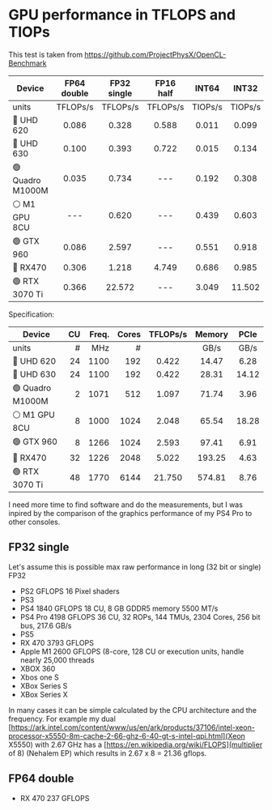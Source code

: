 # GPU performance in TFLOPS and TIOPs

This test is taken from https://github.com/ProjectPhysX/OpenCL-Benchmark 

| Device           | FP64<br>double | FP32<br>single | FP16<br>half |  INT64  |  INT32  |  INT16  |   INT8  |
|------------------|:--------:|:--------:|:--------:|:-------:|:-------:|:-------:|:-------:|
| units            | TFLOPs/s | TFLOPs/s | TFLOPs/s | TIOPs/s | TIOPs/s | TIOPs/s | TIOPs/s |
| 🔵 UHD 620       |   0.086  |   0.328  |   0.588  |  0.011  |  0.099  |  0.560  |  0.115  |
| 🔵 UHD 630       |   0.100  |   0.393  |   0.722  |  0.015  |  0.134  |  0.779  |  0.135  |
| 🟢 Quadro M1000M |   0.035  |   0.734  |   ---    |  0.192  |  0.308  |  1.071  |  1.087  |
| ⚪ M1 GPU 8CU    |    ---   |   0.620  |   ---    |  0.439  |  0.603  |  0.645  |  0.638  |
| 🟢 GTX 960       |   0.086  |   2.597  |   ---    |  0.551  |  0.918  |  2.649  |  2.652  |
| 🔴 RX470         |   0.306  |   1.218  |   4.749  |  0.686  |  0.985  |  1.920  |  1.914  |
| 🟢 RTX 3070 Ti   |   0.366  |  22.572  |   ---    |  3.049  | 11.502  |  9.993  |  8.681  |

Specification:

| Device           | CU | Freq. | Cores | TFLOPs/s | Memory |  PCIe |
|------------------|---:|------:|------:|:--------:|:------:|:-----:|
| units            |  # |   MHz |     # |          |  GB/s  |  GB/s |
| 🔵 UHD 620       | 24 |  1100 |   192 |    0.422 |  14.47 |  6.28 |
| 🔵 UHD 630       | 24 |  1100 |   192 |    0.422 |  28.31 | 14.12 |
| 🟢 Quadro M1000M |  2 |  1071 |   512 |    1.097 |  71.74 |  3.96 |
| ⚪ M1 GPU 8CU    |  8 |  1000 |  1024 |    2.048 |  65.54 | 18.28 |
| 🟢 GTX 960       |  8 |  1266 |  1024 |    2.593 |  97.41 |  6.91 |
| 🔴 RX470         | 32 |  1226 |  2048 |    5.022 | 193.25 |  4.63 |
| 🟢 RTX 3070 Ti   | 48 |  1770 |  6144 |   21.750 | 574.81 |  8.76 |

I need more time to find software and do the measurements, but I was inpired by the comparison of the graphics performance of my PS4 Pro to other consoles. 

## FP32 single

Let's assume this is possible max raw performance in long (32 bit or single) FP32

- PS2			GFLOPS 		16 Pixel shaders
- PS3
- PS4 		1840 GFLOPS		18 CU, 8 GB GDDR5 memory 5500 MT/s
- PS4 Pro	4198 GFLOPS		36 CU, 32 ROPs, 144 TMUs, 2304 Cores, 256 bit bus, 217.6 GB/s
- PS5
- RX 470 	3793 GFLOPS
- Apple M1 	2600 GFLOPS (8-core, 128 CU or execution units, handle nearly 25,000 threads
- XBOX 360
- Xbos one S 
- XBox Series S 
- XBox Series X 

In many cases it can be simple calculated by the CPU architecture and the frequency. For example my dual [https://ark.intel.com/content/www/us/en/ark/products/37106/intel-xeon-processor-x5550-8m-cache-2-66-ghz-6-40-gt-s-intel-qpi.html](Xeon X5550) with 2.67 GHz has a [https://en.wikipedia.org/wiki/FLOPS](multiplier of 8) (Nehalem EP) which results in 2.67 x 8 = 21.36 gflops.

## FP64 double

- RX 470 	237 GFLOPS
